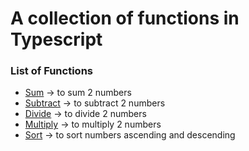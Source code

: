 # A collection of functions in Typescript

### List of Functions
- [Sum](https://github.com/maafaishal/simple-functions-typescript/blob/master/lib/sum.ts "Sum") -> to sum 2 numbers
- [Subtract](https://github.com/maafaishal/simple-functions-typescript/blob/master/lib/subtract.ts "Subtract") -> to subtract 2 numbers
- [Divide](https://github.com/maafaishal/simple-functions-typescript/blob/master/lib/divide.ts "Divide") -> to divide 2 numbers
- [Multiply](https://github.com/maafaishal/simple-functions-typescript/blob/master/lib/multiply.ts "Multiply") -> to multiply 2 numbers
- [Sort](https://github.com/maafaishal/simple-functions-typescript/blob/master/lib/sort.ts "Sort") -> to sort numbers ascending and descending